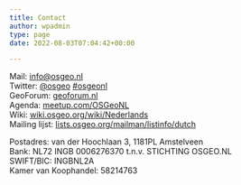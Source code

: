 ```yaml
---
title: Contact
author: wpadmin
type: page
date: 2022-08-03T07:04:42+00:00

---
```

Mail: [info@osgeo.nl][1]    
Twitter: [@osgeo][2] [#osgeonl][3]   
GeoForum: [geoforum.nl][7]  
Agenda: [meetup.com/OSGeoNL][6]  
Wiki: [wiki.osgeo.org/wiki/Nederlands][5]    
Mailing lijst: [lists.osgeo.org/mailman/listinfo/dutch][4]    

Postadres: van der Hoochlaan 3, 1181PL Amstelveen  
Bank: NL72 INGB 0006276370 t.n.v. STICHTING OSGEO.NL  
SWIFT/BIC: INGBNL2A  
Kamer van Koophandel: 58214763

[1]: mailto:info@osgeo.nl "info@osgeo.nl"
[2]: https://twitter.com/osgeonl "@osgeo"
[3]: https://twitter.com/search?q=%23osgeonl "#osgeonl"
[4]: https://lists.osgeo.org/mailman/listinfo/dutch
[5]: https://wiki.osgeo.org/wiki/Nederlands "wiki.osgeo.org/wiki/Nederlands"
[6]: https://meetup.com/OSGeoNL "meetup.com/OSGeoNL"
[7]: https://geoforum.nl "geoforum.nl"
[8]: https://tv.osgeo.nl "tv.osgeo.nl"

